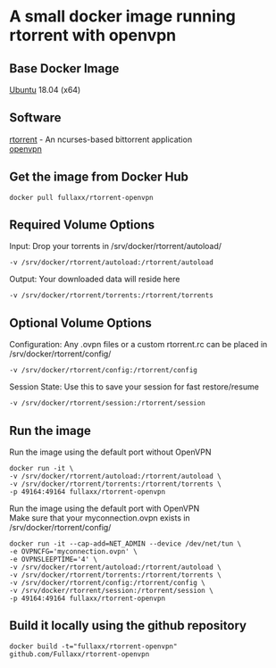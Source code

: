 # A small docker image running rtorrent with openvpn

## Base Docker Image
[Ubuntu](https://hub.docker.com/_/ubuntu) 18.04 (x64)

## Software
[rtorrent](https://rakshasa.github.io/rtorrent/) - An ncurses-based bittorrent application \
[openvpn](https://openvpn.net/)

## Get the image from Docker Hub
```
docker pull fullaxx/rtorrent-openvpn
```

## Required Volume Options
Input: Drop your torrents in /srv/docker/rtorrent/autoload/
```
-v /srv/docker/rtorrent/autoload:/rtorrent/autoload
```
Output: Your downloaded data will reside here
```
-v /srv/docker/rtorrent/torrents:/rtorrent/torrents
```

## Optional Volume Options
Configuration: Any .ovpn files or a custom rtorrent.rc can be placed in /srv/docker/rtorrent/config/
```
-v /srv/docker/rtorrent/config:/rtorrent/config
```
Session State: Use this to save your session for fast restore/resume
```
-v /srv/docker/rtorrent/session:/rtorrent/session
```

## Run the image
Run the image using the default port without OpenVPN
```
docker run -it \
-v /srv/docker/rtorrent/autoload:/rtorrent/autoload \
-v /srv/docker/rtorrent/torrents:/rtorrent/torrents \
-p 49164:49164 fullaxx/rtorrent-openvpn
```
Run the image using the default port with OpenVPN \
Make sure that your myconnection.ovpn exists in /srv/docker/rtorrent/config/
```
docker run -it --cap-add=NET_ADMIN --device /dev/net/tun \
-e OVPNCFG='myconnection.ovpn' \
-e OVPNSLEEPTIME='4' \
-v /srv/docker/rtorrent/autoload:/rtorrent/autoload \
-v /srv/docker/rtorrent/torrents:/rtorrent/torrents \
-v /srv/docker/rtorrent/config:/rtorrent/config \
-v /srv/docker/rtorrent/session:/rtorrent/session \
-p 49164:49164 fullaxx/rtorrent-openvpn
```

## Build it locally using the github repository
```
docker build -t="fullaxx/rtorrent-openvpn" github.com/Fullaxx/rtorrent-openvpn
```
